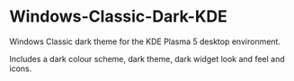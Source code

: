 # Windows-Classic-Dark-KDE
Windows Classic dark theme for the KDE Plasma 5 desktop environment.

Includes a dark colour scheme, dark theme, dark widget look and feel and icons.
